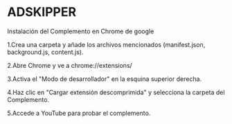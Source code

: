 # ADSKIPPER

Instalación del Complemento en Chrome de google

1.Crea una carpeta y añade los archivos mencionados (manifest.json, background.js, content.js).

2.Abre Chrome y ve a chrome://extensions/

3.Activa el "Modo de desarrollador" en la esquina superior derecha.

4.Haz clic en "Cargar extensión descomprimida" y selecciona la carpeta del Complemento.

5.Accede a YouTube para probar el complemento.
